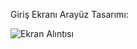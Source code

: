 
Giriş Ekranı Arayüz Tasarımı:

![Ekran Alıntısı](https://user-images.githubusercontent.com/67706542/207739578-0550d4f8-b559-42a9-9181-09a17cf2b7ce.JPG)
